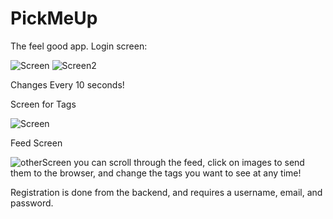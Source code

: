 # PickMeUp
The feel good app.
Login screen:

![Screen](https://cdn.glitch.com/ad6dae2b-dce5-4e67-8432-a7dc092a9f3d%2Fscreen_1.png?v=1620878517266 "Starting Background") ![Screen2](https://cdn.glitch.com/ad6dae2b-dce5-4e67-8432-a7dc092a9f3d%2Fscreen_2.png?v=1620878516354 "Another Background")

Changes Every 10 seconds!

Screen for Tags

![Screen](https://cdn.glitch.com/ad6dae2b-dce5-4e67-8432-a7dc092a9f3d%2F5e8a26ab-5922-45b6-bf02-bf6219400f5f.image.png?v=1620879084579)

Feed Screen

![otherScreen](https://cdn.glitch.com/ad6dae2b-dce5-4e67-8432-a7dc092a9f3d%2Fc4cd0403-883a-4d37-940c-667afc3d2cbd.image.png?v=1620880088513)
you can scroll through the feed, click on images to send them to the browser, and change the tags you want to see at any time!

Registration is done from the backend, and requires a username, email, and password.
